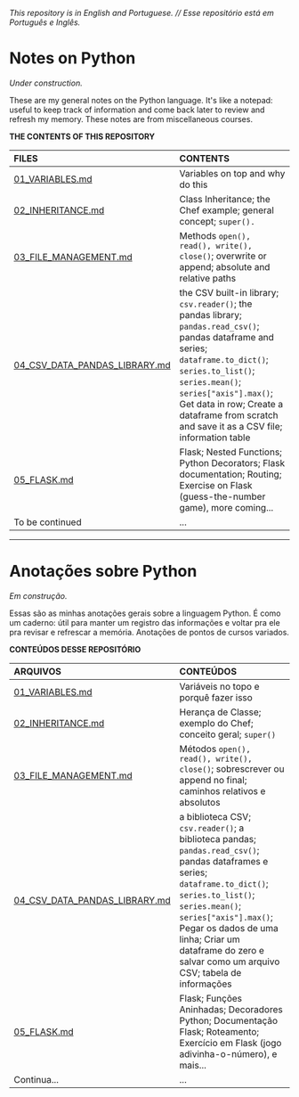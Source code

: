 _This repository is in English and Portuguese. // Esse repositório está em Português e Inglês._

# Notes on Python

*Under construction.*

These are my general notes on the Python language. It's like a notepad: useful to keep track of information and come back later to review and refresh my memory. These notes are from miscellaneous courses.

**THE CONTENTS OF THIS REPOSITORY**

| FILES                                                                                                                       | CONTENTS                                                                                                                                                                                                                                                                                                                  |
|:----------------------------------------------------------------------------------------------------------------------------|:--------------------------------------------------------------------------------------------------------------------------------------------------------------------------------------------------------------------------------------------------------------------------------------------------------------------------|
| [01_VARIABLES.md](https://github.com/barbaracalderon/notes-on-python/blob/main/01_VARIABLES.md)                             | Variables on top and why do this                                                                                                                                                                                                                                                                                          |
| [02_INHERITANCE.md](https://github.com/barbaracalderon/notes-on-python/blob/main/02_INHERITANCE.md)                         | Class Inheritance; the Chef example; general concept; ```super().```                                                                                                                                                                                                                                                      |
| [03_FILE_MANAGEMENT.md](https://github.com/barbaracalderon/notes-on-python/blob/main/03_FILES_MANAGEMENT.md)                | Methods ```open(), read(), write(), close()```; overwrite or append; absolute and relative paths                                                                                                                                                                                                                          |
| [04_CSV_DATA_PANDAS_LIBRARY.md](https://github.com/barbaracalderon/notes-on-python/blob/main/04_CSV_DATA_PANDAS_LIBRARY.md) | the CSV built-in library; ```csv.reader()```; the pandas library; ```pandas.read_csv()```; pandas dataframe and series; ```dataframe.to_dict()```; ```series.to_list()```; ```series.mean()```; ```series["axis"].max()```; Get data in row; Create a dataframe from scratch and save it as a CSV file; information table |
| [05_FLASK.md](https://github.com/barbaracalderon/notes-on-python/blob/main/05_FLASK.md)                                     | Flask; Nested Functions; Python Decorators; Flask documentation; Routing; Exercise on Flask (guess-the-number game), more coming...                                                                                                                                                                                       |
| To be continued                                                                                                             | ...                                                                                                                                                                                                                                                                                                                       |

---

# Anotações sobre Python

*Em construção.*

Essas são as minhas anotações gerais sobre a linguagem Python. É como um caderno: útil para manter um registro das 
informações e voltar pra ele pra revisar e refrescar a memória. Anotações de pontos de cursos variados.

**CONTEÚDOS DESSE REPOSITÓRIO**

| ARQUIVOS                                                                                                                    | CONTEÚDOS                                                                                                                                                                                                                                                                                                                       |
|:----------------------------------------------------------------------------------------------------------------------------|:--------------------------------------------------------------------------------------------------------------------------------------------------------------------------------------------------------------------------------------------------------------------------------------------------------------------------------|
| [01_VARIABLES.md](https://github.com/barbaracalderon/notes-on-python/blob/main/01_VARIABLES.md)                             | Variáveis no topo e porquê fazer isso                                                                                                                                                                                                                                                                                           |
| [02_INHERITANCE.md](https://github.com/barbaracalderon/notes-on-python/blob/main/02_INHERITANCE.md)                         | Herança de Classe; exemplo do Chef; conceito geral; ```super()```                                                                                                                                                                                                                                                               |
| [03_FILE_MANAGEMENT.md](https://github.com/barbaracalderon/notes-on-python/blob/main/03_FILES_MANAGEMENT.md)                | Métodos ```open(), read(), write(), close()```; sobrescrever ou append no final; caminhos relativos e absolutos                                                                                                                                                                                                                 |
| [04_CSV_DATA_PANDAS_LIBRARY.md](https://github.com/barbaracalderon/notes-on-python/blob/main/04_CSV_DATA_PANDAS_LIBRARY.md) | a biblioteca CSV; ```csv.reader()```; a biblioteca pandas; ```pandas.read_csv()```; pandas dataframes e series; ```dataframe.to_dict()```; ```series.to_list()```; ```series.mean()```; ```series["axis"].max()```; Pegar os dados de uma linha; Criar um dataframe do zero e salvar como um arquivo CSV; tabela de informações |
| [05_FLASK.md](https://github.com/barbaracalderon/notes-on-python/blob/main/05_FLASK.md)                                     | Flask; Funções Aninhadas; Decoradores Python; Documentação Flask; Roteamento; Exercício em Flask (jogo adivinha-o-número), e mais...                                                                                                                                                                                            |
| Continua...                                                                                                                 | ...                                                                                                                                                                                                                                                                                                                             |

